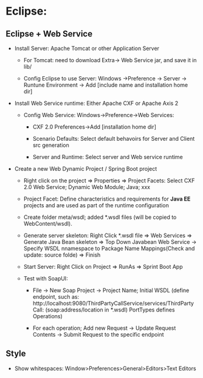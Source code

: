 Eclipse:
=======

## Eclipse + Web Service
- Install Server: Apache Tomcat or other Application Server

    - For Tomcat: need to download Extra-> Web Service jar, and save it in lib/
    
    - Config Eclipse to use Server: Windows ->Preference -> Server -> Runtune Environment -> Add [include name and installation home dir]

- Install Web Service runtime: Either Apache CXF or Apache Axis 2

    - Config Web Service: Windows->Preference->Web Services:
    
         - CXF 2.0 Preferences->Add [installation home dir]
         
         - Scenario Defaults: Select default behavoirs for Server and Client src generation 
         
         - Server and Runtime: Select server and Web service runtime
    
- Create a new Web Dynamic Project / Spring Boot project
 
    - Right click on the project => Properties => Project Facets:  Select CXF 2.0 Web Service; Dynamic Web Module; Java; xxx
    
    - Project Facet: Define characteristics and requirements for **Java EE** projects and are used as part of the runtime configuration
    
    - Create folder meta\/wsdl; added \*.wsdl files (will be copied to WebContent/wsdl).
    
    - Generate server skeleton:   Right Click \*.wsdl file => Web Services => Generate Java Bean skeleton =>  Top Down Javabean Web Service -> Specify WSDL nnamespace to Package Name Mappings(Check and update: source folde) => Finish
    
    - Start Server: Right Click on Project => RunAs => Sprint Boot App

    - Test with SoapUI:
     
       - File -> New Soap Project -> Project Name; Initial WSDL (define endpoint, such as: http://localhost:9080/ThirdPartyCallService/services/ThirdPartyCall: (soap:address/location in \*.wsdl) PortTypes defines Operations)
       
       - For each operation; Add new Request -> Update Request Contents -> Submit Request to the specific endpoint
       
       
       
## Style
- Show whitespaces: Window>Preferences>General>Editors>Text Editors
